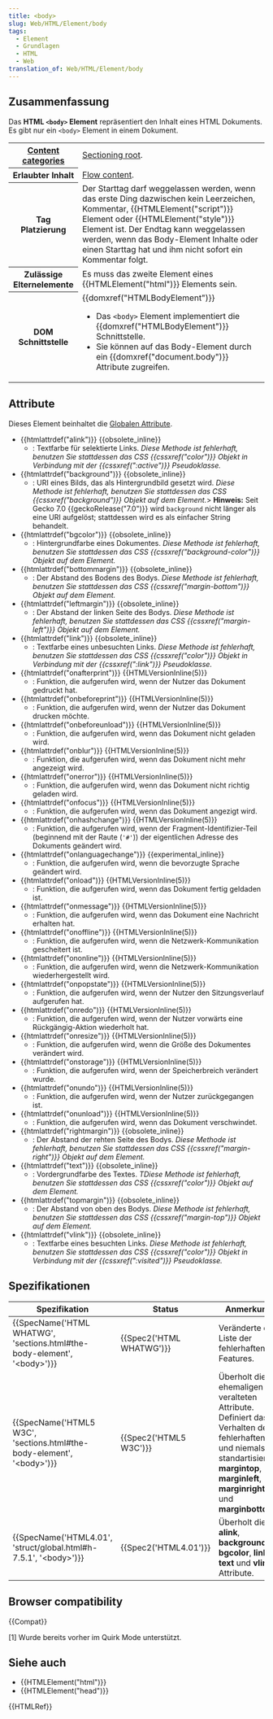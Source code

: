 ```yaml
---
title: <body>
slug: Web/HTML/Element/body
tags:
  - Element
  - Grundlagen
  - HTML
  - Web
translation_of: Web/HTML/Element/body
---
```

## Zusammenfassung

Das **HTML `<body>` Element** repräsentiert den Inhalt eines HTML Dokuments. Es gibt nur ein `<body>` Element in einem Dokument.

<table class="properties">
  <tbody>
    <tr>
      <th scope="row">
        <a href="/en-US/docs/Web/HTML/Content_categories">Content categories</a>
      </th>
      <td>
        <a
          href="/en-US/docs/Web/HTML/Sections_and_Outlines_of_an_HTML5_document#Sectioning_roots"
          >Sectioning root</a
        >.
      </td>
    </tr>
    <tr>
      <th scope="row">Erlaubter Inhalt</th>
      <td>
        <a href="/en-US/docs/Web/HTML/Content_categories#Flow_content"
          >Flow content</a
        >.
      </td>
    </tr>
    <tr>
      <th scope="row">Tag Platzierung</th>
      <td>
        Der Starttag darf weggelassen werden, wenn das erste Ding dazwischen
        kein Leerzeichen, Kommentar, {{HTMLElement("script")}} Element
        oder {{HTMLElement("style")}} Element ist. Der Endtag kann
        weggelassen werden, wenn das Body-Element Inhalte oder einen Starttag
        hat und ihm nicht sofort ein Kommentar folgt.
      </td>
    </tr>
    <tr>
      <th scope="row">Zulässige Elternelemente</th>
      <td>
        Es muss das zweite Element eines {{HTMLElement("html")}}
        Elements sein.
      </td>
    </tr>
    <tr>
      <th>DOM Schnittstelle</th>
      <td>
        {{domxref("HTMLBodyElement")}}
        <ul>
          <li>
            Das <code>&#x3C;body></code> Element implementiert die
            {{domxref("HTMLBodyElement")}} Schnittstelle.
          </li>
          <li>
            Sie können auf das Body-Element durch ein
            {{domxref("document.body")}} Attribute zugreifen.
          </li>
        </ul>
      </td>
    </tr>
  </tbody>
</table>

## Attribute

Dieses Element beinhaltet die [Globalen Attribute](/de/docs/Web/HTML/Global_attributes).

- {{htmlattrdef("alink")}} {{obsolete_inline}}
  - : Textfarbe für selektierte Links. _Diese Methode ist fehlerhaft, benutzen Sie stattdessen das CSS {{cssxref("color")}} Objekt in Verbindung mit der {{cssxref(":active")}} Pseudoklasse._
- {{htmlattrdef("background")}} {{obsolete_inline}}
  - : URI eines Bilds, das als Hintergrundbild gesetzt wird. _Diese Methode ist fehlerhaft, benutzen Sie stattdessen das CSS_ _{{cssxref("background")}} Objekt auf dem Element._> **Hinweis:** Seit Gecko 7.0 {{geckoRelease("7.0")}} wird `background` nicht länger als eine URI aufgelöst; stattdessen wird es als einfacher String behandelt.
- {{htmlattrdef("bgcolor")}} {{obsolete_inline}}
  - : Hintergrundfarbe eines Dokumentes. _Diese Methode ist fehlerhaft, benutzen Sie stattdessen das CSS {{cssxref("background-color")}} Objekt auf dem Element._
- {{htmlattrdef("bottommargin")}} {{obsolete_inline}}
  - : Der Abstand des Bodens des Bodys. _Diese Methode ist fehlerhaft, benutzen Sie stattdessen das CSS {{cssxref("margin-bottom")}} Objekt auf dem Element._
- {{htmlattrdef("leftmargin")}} {{obsolete_inline}}
  - : Der Abstand der linken Seite des Bodys. _Diese Methode ist fehlerhaft, benutzen Sie stattdessen das CSS {{cssxref("margin-left")}} Objekt auf dem Element._
- {{htmlattrdef("link")}} {{obsolete_inline}}
  - : Textfarbe eines unbesuchten Links. _Diese Methode ist fehlerhaft, benutzen Sie stattdessen das CSS {{cssxref("color")}} Objekt in Verbindung mit der {{cssxref(":link")}} Pseudoklasse._
- {{htmlattrdef("onafterprint")}} {{HTMLVersionInline(5)}}
  - : Funktion, die aufgerufen wird, wenn der Nutzer das Dokument gedruckt hat.
- {{htmlattrdef("onbeforeprint")}} {{HTMLVersionInline(5)}}
  - : Funktion, die aufgerufen wird, wenn der Nutzer das Dokument drucken möchte.
- {{htmlattrdef("onbeforeunload")}} {{HTMLVersionInline(5)}}
  - : Funktion, die aufgerufen wird, wenn das Dokument nicht geladen wird.
- {{htmlattrdef("onblur")}} {{HTMLVersionInline(5)}}
  - : Funktion, die aufgerufen wird, wenn das Dokument nicht mehr angezeigt wird.
- {{htmlattrdef("onerror")}} {{HTMLVersionInline(5)}}
  - : Funktion, die aufgerufen wird, wenn das Dokument nicht richtig geladen wird.
- {{htmlattrdef("onfocus")}} {{HTMLVersionInline(5)}}
  - : Funktion, die aufgerufen wird, wenn das Dokument angezigt wird.
- {{htmlattrdef("onhashchange")}} {{HTMLVersionInline(5)}}
  - : Funktion, die aufgerufen wird, wenn der Fragment-Identifizier-Teil (beginnend mit der Raute (`'#'`)) der eigentlichen Adresse des Dokuments geändert wird.
- {{htmlattrdef("onlanguagechange")}} {{experimental_inline}}
  - : Funktion, die aufgerufen wird, wenn die bevorzugte Sprache geändert wird.
- {{htmlattrdef("onload")}} {{HTMLVersionInline(5)}}
  - : Funktion, die aufgerufen wird, wenn das Dokument fertig geldaden ist.
- {{htmlattrdef("onmessage")}} {{HTMLVersionInline(5)}}
  - : Funktion, die aufgerufen wird, wenn das Dokument eine Nachricht erhalten hat.
- {{htmlattrdef("onoffline")}} {{HTMLVersionInline(5)}}
  - : Funktion, die aufgerufen wird, wenn die Netzwerk-Kommunikation gescheitert ist.
- {{htmlattrdef("ononline")}} {{HTMLVersionInline(5)}}
  - : Funktion, die aufgerufen wird, wenn die Netzwerk-Kommunikation wiederhergestellt wird.
- {{htmlattrdef("onpopstate")}} {{HTMLVersionInline(5)}}
  - : Funktion, die aufgerufen wird, wenn der Nutzer den Sitzungsverlauf aufgerufen hat.
- {{htmlattrdef("onredo")}} {{HTMLVersionInline(5)}}
  - : Funktion, die aufgerufen wird, wenn der Nutzer vorwärts eine Rückgängig-Aktion wiederholt hat.
- {{htmlattrdef("onresize")}} {{HTMLVersionInline(5)}}
  - : Funktion, die aufgerufen wird, wenn die Größe des Dokumentes verändert wird.
- {{htmlattrdef("onstorage")}} {{HTMLVersionInline(5)}}
  - : Funktion, die aufgerufen wird, wenn der Speicherbreich verändert wurde.
- {{htmlattrdef("onundo")}} {{HTMLVersionInline(5)}}
  - : Funktion, die aufgerufen wird, wenn der Nutzer zurückgegangen ist.
- {{htmlattrdef("onunload")}} {{HTMLVersionInline(5)}}
  - : Funktion, die aufgerufen wird, wenn das Dokument verschwindet.
- {{htmlattrdef("rightmargin")}} {{obsolete_inline}}
  - : Der Abstand der rehten Seite des Bodys. _Diese Methode ist fehlerhaft, benutzen Sie stattdessen das CSS {{cssxref("margin-right")}} Objekt auf dem Element._
- {{htmlattrdef("text")}} {{obsolete_inline}}
  - : Vordergrundfarbe des Textes. _TDiese Methode ist fehlerhaft, benutzen Sie stattdessen das CSS {{cssxref("color")}} Objekt auf dem Element._
- {{htmlattrdef("topmargin")}} {{obsolete_inline}}
  - : Der Abstand von oben des Bodys. _Diese Methode ist fehlerhaft, benutzen Sie stattdessen das CSS {{cssxref("margin-top")}} Objekt auf dem Element._
- {{htmlattrdef("vlink")}} {{obsolete_inline}}
  - : Textfarbe eines besuchten Links. _Diese Methode ist fehlerhaft, benutzen Sie stattdessen das CSS {{cssxref("color")}} Objekt in Verbindung mit der {{cssxref(":visited")}} Pseudoklasse._

## Spezifikationen

| Spezifikation                                                                                            | Status                           | Anmerkung                                                                                                                                                                                        |
| -------------------------------------------------------------------------------------------------------- | -------------------------------- | ------------------------------------------------------------------------------------------------------------------------------------------------------------------------------------------------ |
| {{SpecName('HTML WHATWG', 'sections.html#the-body-element', '&lt;body&gt;')}} | {{Spec2('HTML WHATWG')}} | Veränderte die Liste der fehlerhaften Features.                                                                                                                                                  |
| {{SpecName('HTML5 W3C', 'sections.html#the-body-element', '&lt;body&gt;')}}     | {{Spec2('HTML5 W3C')}}     | Überholt die ehemaligen veralteten Attribute. Definiert das Verhalten der fehlerhaften und niemals standartisierten **margintop**, **marginleft**, **marginright** und **marginbottom**. |
| {{SpecName('HTML4.01', 'struct/global.html#h-7.5.1', '&lt;body&gt;')}}             | {{Spec2('HTML4.01')}}     | Überholt die **alink**, **background**, **bgcolor**, **link**, **text** und **vlink** Attribute.                                                                                                 |

## Browser compatibility

{{Compat}}

\[1] Wurde bereits vorher im Quirk Mode unterstützt.

## Siehe auch

- {{HTMLElement("html")}}
- {{HTMLElement("head")}}

{{HTMLRef}}
